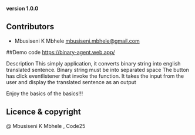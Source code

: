 **version 1.0.0**



## Contributors 

- Mbusiseni K Mbhele <mbusiseni.mbhele@gmail.com>

##Demo code 
https://binary-agent.web.app/

 Description
 This simply application, it converts binary string into english translated sentence. Binary string must be into separated space
The button has click eventlistener that invoke the function. It takes the input from the user and display the translated sentence as an output

Enjoy the basics of the basics!!!


## Licence & copyright
@ Mbusiseni K Mbhele , Code25 




